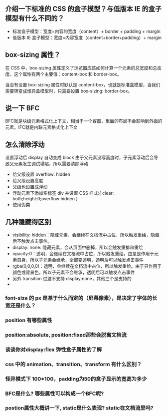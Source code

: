 ## 介绍一下标准的 CSS 的盒子模型？与低版本 IE 的盒子模型有什么不同的？

- 标准盒子模型：宽度=内容的宽度（content）+ border + padding + margin
- 低版本 IE 盒子模型：宽度=内容宽度（content+border+padding）+ margin

## box-sizing 属性？

在 CSS 中，box-sizing 属性定义了浏览器应该如何计算一个元素的总宽度和总高度。这个属性有两个主要值：content-box 和 border-box。

当没有设置 box-sizing 属性时默认是 content-box，也就是标准盒模型，当我们需要转变成怪异盒模型时，只需要设置 box-sizing: border-box。

## 说一下 BFC
BFC就是块级元素格式化上下文，相当于一个容器，里面的布局不会影响到外面的元素。IFC就是内联元素格式化上下文

## 怎么清除浮动
设置浮动后 display 自动变成 block
由于父元素没写高度时，子元素浮动后会导致父元素发生调试塌陷，所以需要清除浮动
- 给父级设置 overflow: hidden
- 给父级设置高度
- 父级也设置成浮动
- 浮动元素下添加空标签 div 并设置 CSS 样式:{ clear: both;height:0;overflow:hidden }
- 使用伪类

## 几种隐藏得区别

- visibility: hidden：隐藏元素，会继续在文档流中占位，所以触发重绘，隐藏后不触发点击事件。
- display: none: 隐藏元素，会从页面中删掉，所以会触发重排和重绘
- opacity:0：透明，会继续在文档流中占位，所以触发重绘。由是是作用于元素自身，所以子元素会继承，全部变透明，透明后可以触发点击事件
- rgba(0,0,0,0)：透明，会继续在文档流中占位，所以触发重绘。由于只作用于颜色或背景色，所以子元素不会继承，透明后可以触发点击事件
- 另外 transition 过渡不支持 display:none，其他三个是支持的
- 
### font-size 的 px 是基于什么而定的（屏幕像素），是决定了字体的长宽还是什么？

### position 有哪些属性

### position:absolute, position:fixed那些会脱离文档流

### 谈谈你对display:flex 弹性盒子属性的了解

### css 中的 animation、transition、transform 有什么区别？

### 怪异模式下 100*100，padding为50的盒子显示的宽高为多少

### BFC是什么? 哪些属性可以构成一个BFC呢?

### postion属性大概讲一下, static是什么表现? static在文档流里吗?

